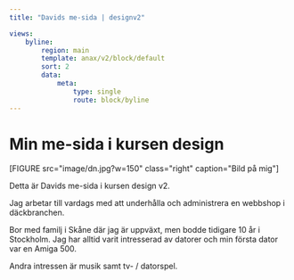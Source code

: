```yaml
---
title: "Davids me-sida | designv2"

views:
    byline:
        region: main
        template: anax/v2/block/default
        sort: 2
        data:
            meta:
                type: single
                route: block/byline
---
```

Min me-sida i kursen design
=========================

[FIGURE src="image/dn.jpg?w=150" class="right" caption="Bild på mig"]

Detta är Davids me-sida i kursen design v2.

Jag arbetar till vardags med att underhålla och administrera en webbshop i däckbranchen.

Bor med familj i Skåne där jag är uppväxt, men bodde tidigare 10 år i Stockholm.
Jag har alltid varit intresserad av datorer och min första dator var en Amiga 500.

Andra intressen är musik samt tv- / datorspel.
